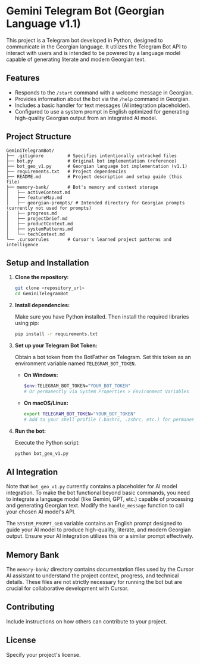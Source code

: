 # Gemini Telegram Bot (Georgian Language v1.1)

This project is a Telegram bot developed in Python, designed to communicate in the Georgian language. It utilizes the Telegram Bot API to interact with users and is intended to be powered by a language model capable of generating literate and modern Georgian text.

## Features

- Responds to the `/start` command with a welcome message in Georgian.
- Provides information about the bot via the `/help` command in Georgian.
- Includes a basic handler for text messages (AI integration placeholder).
- Configured to use a system prompt in English optimized for generating high-quality Georgian output from an integrated AI model.

## Project Structure

```
GeminiTelegramBot/
├── .gitignore         # Specifies intentionally untracked files
├── bot.py             # Original bot implementation (reference)
├── bot_geo_v1.py      # Georgian language bot implementation (v1.1)
├── requirements.txt   # Project dependencies
├── README.md          # Project description and setup guide (this file)
├── memory-bank/       # Bot's memory and context storage
│   ├── activeContext.md
│   ├── featureMap.md
│   ├── georgian-prompts/ # Intended directory for Georgian prompts (currently not used for prompts)
│   ├── progress.md
│   ├── projectbrief.md
│   ├── productContext.md
│   ├── systemPatterns.md
│   └── techContext.md
└── .cursorrules       # Cursor's learned project patterns and intelligence
```

## Setup and Installation

1.  **Clone the repository:**

    ```bash
    git clone <repository_url>
    cd GeminiTelegramBot
    ```

2.  **Install dependencies:**

    Make sure you have Python installed. Then install the required libraries using pip:

    ```bash
    pip install -r requirements.txt
    ```

3.  **Set up your Telegram Bot Token:**

    Obtain a bot token from the BotFather on Telegram. Set this token as an environment variable named `TELEGRAM_BOT_TOKEN`.

    - **On Windows:**

      ```bash
      $env:TELEGRAM_BOT_TOKEN="YOUR_BOT_TOKEN"
      # Or permanently via System Properties > Environment Variables
      ```

    - **On macOS/Linux:**

      ```bash
      export TELEGRAM_BOT_TOKEN="YOUR_BOT_TOKEN"
      # Add to your shell profile (.bashrc, .zshrc, etc.) for permanence
      ```

4.  **Run the bot:**

    Execute the Python script:

    ```bash
    python bot_geo_v1.py
    ```

## AI Integration

Note that `bot_geo_v1.py` currently contains a placeholder for AI model integration. To make the bot functional beyond basic commands, you need to integrate a language model (like Gemini, GPT, etc.) capable of processing and generating Georgian text. Modify the `handle_message` function to call your chosen AI model's API.

The `SYSTEM_PROMPT_GEO` variable contains an English prompt designed to guide your AI model to produce high-quality, literate, and modern Georgian output. Ensure your AI integration utilizes this or a similar prompt effectively.

## Memory Bank

The `memory-bank/` directory contains documentation files used by the Cursor AI assistant to understand the project context, progress, and technical details. These files are not strictly necessary for running the bot but are crucial for collaborative development with Cursor.

## Contributing

Include instructions on how others can contribute to your project.

## License

Specify your project's license.
